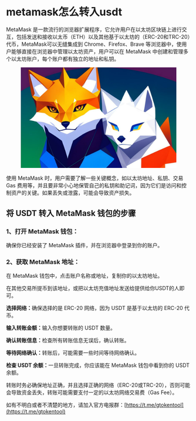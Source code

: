 # metamask怎么转入usdt

MetaMask 是一款流行的浏览器扩展程序，它允许用户在以太坊区块链上进行交互，包括发送和接收以太币（ETH）以及其他基于以太坊的（ERC-20和TRC-20）代币，MetaMask可以无缝集成到 Chrome、Firefox、Brave 等浏览器中，使用户能够直接在浏览器中管理以太坊资产，用户可以在 MetaMask 中创建和管理多个以太坊账户，每个账户都有独立的地址和私钥。

<figure><img src="../../.gitbook/assets/11 (37).png" alt=""><figcaption></figcaption></figure>

使用 MetaMask 时，用户需要了解一些关键概念，如以太坊地址、私钥、交易 Gas 费用等，并且要非常小心地保管自己的私钥和助记词，因为它们是访问和控制资产的关键。如果丢失或泄露，可能会导致资产损失。

## 将 USDT 转入 MetaMask 钱包的步骤

### 1、打开 MetaMask 钱包：

确保你已经安装了 MetaMask 插件，并在浏览器中登录到你的账户。

### 2、获取 MetaMask 地址：

在 MetaMask 钱包中，点击账户名称或地址，复制你的以太坊地址。

在其他交易所提币到该地址，或把以太坊充值地址发送给提供给你USDT的人即可。

**选择网络：**&#x786E;保选择的是 ERC-20 网络，因为 USDT 是基于以太坊的 ERC-20 代币。

**输入转账金额：**&#x8F93;入你想要转账的 USDT 数量。

**确认转账信息：**&#x68C0;查所有转账信息无误后，确认转账。

**等待网络确认：**&#x8F6C;账后，可能需要一些时间等待网络确认。

**检查 USDT 余额：**&#x4E00;旦转账完成，你应该能在 MetaMask 钱包中看到你的 USDT 余额。

转账时务必确保地址正确，并且选择正确的网络（ERC-20或TRC-20），否则可能会导致资金丢失，转账可能需要支付一定的以太坊网络交易费（Gas Fee）。



如有不明白或者不清楚的地方，请加入官方电报群：[https://t.me/gtokentool](https://t.me/gtokentool)
